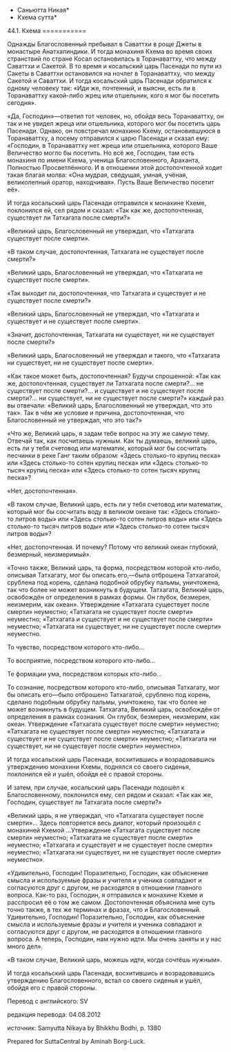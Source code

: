 * Саньютта Никая*
* Кхема сутта*

44\.1\. Кхема
\=\=\=\=\=\=\=\=\=\=\=

Однажды Благословенный пребывал в Саваттхи в роще Джеты в монастыре Анатхапиндики\. И тогда монахиня Кхема во время своих странствий по стране Косал остановилась в Торанаваттху, что между Саваттхи и Сакетой\. В то время и косальский царь Пасенади по пути из Сакеты в Саваттхи остановился на ночлег в Торанаваттху, что между Сакетой и Саваттхи\. И тогда косальский царь Пасенади обратился к одному человеку так: «Иди же, почтенный, и выясни, есть ли в Торанаваттху какой\-либо жрец или отшельник, кого я мог бы посетить сегодня»\.

«Да, Господин»—ответил тот человек, но, обойдя весь Торанаваттху, он так и не увидел жреца или отшельника, которого мог бы посетить царь Пасенади\. Однако, он повстречал монахиню Кхему, остановившуюся в Торанаваттху, а посему отправился к царю Пасенади и сказал ему: «Господин, в Торанаваттху нет жреца или отшельника, которого Ваше Величество могло бы посетить\. Но всё же, Господин, там есть монахиня по имени Кхема, ученица Благословенного, Араханта, Полностью Просветлённого\. И в отношении этой достопочтенной ходит такая благая молва: «Она мудрая, сведущая, умная, учёная, великолепный оратор, находчивая»\. Пусть Ваше Величество посетит её»\.

И тогда косальский царь Пасенади отправился к монахине Кхеме, поклонился ей, сел рядом и сказал: «Так как же, достопочтенная, существует ли Татхагата после смерти?»

«Великий царь, Благословенный не утверждал, что «Татхагата существует после смерти»\.

«В таком случае, достопочтенная, Татхагата не существует после смерти?»

«Великий царь, Благословенный не утверждал, что «Татхагата не существует после смерти»\.

«Так выходит ли, достопочтенная, что Татхагата и существует и не существует после смерти?»

«Великий царь, Благословенный не утверждал, что «Татхагата и существует и не существует после смерти»\.

«Значит, достопочтенная, Татхагата ни существует, ни не существует после смерти?»

«Великий царь, Благословенный не утверждал и такого, что «Татхагата ни существует, ни не существует после смерти»\.

«Как такое может быть, достопочтенная? Будучи спрошенной: «Так как же, достопочтенная, существует ли Татхагата после смерти?… не существует после смерти?… и существует и не существует после смерти?… ни существует, ни не существует после смерти?» каждый раз вы отвечали: «Великий царь, Благословенный не утверждал, что это так»\. Так в чём же условие и причина, достопочтенная, что Благословенный не утверждал, что это так?»

«Что же, Великий царь, я задам тебе вопрос на эту же самую тему\. Отвечай так, как посчитаешь нужным\. Как ты думаешь, великий царь, есть ли у тебя счетовод или математик, который мог бы сосчитать песчинки в реке Ганг таким образом: «Здесь столько\-то крупиц песка» или «Здесь столько\-то сотен крупиц песка» или «Здесь столько\-то тысяч крупиц песка» или «Здесь столько\-то сотен тысяч крупиц песка»?

«Нет, достопочтенная»\.

«В таком случае, Великий царь, есть ли у тебя счетовод или математик, который мог бы сосчитать воду в великом океане так: «Здесь столько\-то литров воды» или «Здесь столько\-то сотен литров воды» или «Здесь столько\-то тысяч литров воды» или «Здесь столько\-то сотен тысяч литров воды»?

«Нет, достопочтенная\. И почему? Потому что великий океан глубокий, безмерный, неизмеримый»\.

«Точно также, Великий царь, та форма, посредством которой кто\-либо, описывая Татхагату, мог бы описать его,—была отброшена Татхагатой, срублена под корень, сделана подобной обрубку пальмы, уничтожена, так что более не может возникнуть в будущем\. Татхагата, Великий царь, освобождён от определения в рамках формы\. Он глубок, безмерен, неизмерим, как океан»\. Утверждение «Татхагата существует после смерти» неуместно; «Татхагата не существует после смерти» неуместно; «Татхагата и существует и не существует после смерти» неуместно; «Татхагата ни существует, ни не существует после смерти» неуместно\.

То чувство, посредством которого кто\-либо…

То восприятие, посредством которого кто\-либо…

Те формации ума, посредством которых кто\-либо…

То сознание, посредством которого кто\-либо, описывая Татхагату, мог бы описать его—было отброшено Татхагатой, срублено под корень, сделано подобным обрубку пальмы, уничтожено, так что более не может возникнуть в будущем\. Татхагата, Великий царь, освобождён от определения в рамках сознания\. Он глубок, безмерен, неизмерим, как океан\. Утверждение «Татхагата существует после смерти» неуместно; «Татхагата не существует после смерти» неуместно; «Татхагата и существует и не существует после смерти» неуместно; «Татхагата ни существует, ни не существует после смерти» неуместно»\.

И тогда косальский царь Пасенади, восхитившись и возрадовавшись утверждению монахини Кхемы, поднялся со своего сиденья, поклонился ей и ушёл, обойдя её с правой стороны\.

И затем, при случае, косальский царь Пасенади подошёл к Благословенному, поклонился ему, сел рядом и сказал: «Так как же, Господин, существует ли Татхагата после смерти?»

«Великий царь, я не утверждал, что «Татхагата существует после смерти»… Здесь повторяется весь диалог, который произошёл с монахиней Кхемой …Утверждение «Татхагата существует после смерти» неуместно; «Татхагата не существует после смерти» неуместно; «Татхагата и существует и не существует после смерти» неуместно; «Татхагата ни существует, ни не существует после смерти» неуместно»\.

«Удивительно, Господин\! Поразительно, Господин, как объяснение смысла и используемые фразы и учителя и ученика совпадают и согласуются друг с другом, не расходятся в отношении главного вопроса\. Как\-то раз, Господин, я отправился к монахине Кхеме и расспросил её о том же самом\. Достопочтенная объяснила мне суть точно также, в тех же терминах и фразах, что и Благословенный\. Удивительно, Господин\! Поразительно, Господин, как объяснение смысла и используемые фразы и учителя и ученика совпадают и согласуются друг с другом, не расходятся в отношении главного вопроса\. А теперь, Господин, нам нужно идти\. Мы очень заняты и у нас много дел»\.

«В таком случае, Великий царь, можешь идти, когда сочтёшь нужным»\.

И тогда косальский царь Пасенади, восхитившись и возрадовавшись утверждению Благословенного, встал со своего сиденья и ушёл, обойдя его с правой стороны\.

Перевод с английского: SV

редакция перевода: 04\.08\.2012

источник: Samyutta Nikaya by Bhikkhu Bodhi, p\. 1380

Prepared for SuttaCentral by Aminah Borg\-Luck\.